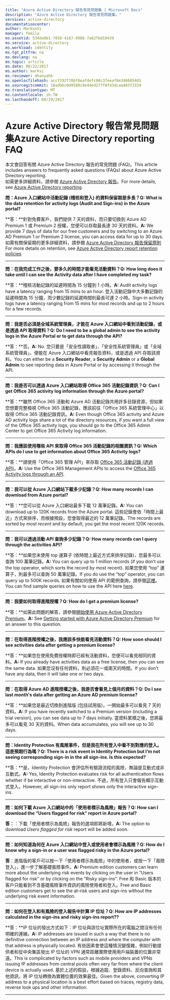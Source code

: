 ```yaml
---
title: "Azure Active Directory 報告常見問題集 | Microsoft Docs"
description: "Azure Active Directory 報告常見問題集。"
services: active-directory
documentationcenter: 
author: MarkusVi
manager: femila
ms.assetid: 534da0b1-7858-4167-9986-7a62fbd10439
ms.service: active-directory
ms.workload: identity
ms.tgt_pltfrm: na
ms.devlang: na
ms.topic: article
ms.date: 08/22/2017
ms.author: markvi
ms.reviewer: dhanyahk
ms.openlocfilehash: accf292f70bf0eafdefc00c3feeaf8e346605401
ms.sourcegitcommit: 18ad9bc049589c8e44ed277f8f43dcaa483f3339
ms.translationtype: MT
ms.contentlocale: zh-TW
ms.lasthandoff: 08/29/2017
---
```

# <a name="azure-active-directory-reporting-faq"></a><span data-ttu-id="e1647-103">Azure Active Directory 報告常見問題集</span><span class="sxs-lookup"><span data-stu-id="e1647-103">Azure Active Directory reporting FAQ</span></span>

<span data-ttu-id="e1647-104">本文會回答有關 Azure Active Directory 報告的常見問題 (FAQ)。</span><span class="sxs-lookup"><span data-stu-id="e1647-104">This article includes answers to frequently asked questions (FAQs) about Azure Active Directory reporting.</span></span>  
<span data-ttu-id="e1647-105">如需更多詳細資料，請參閱 [Azure Active Directory 報告](active-directory-reporting-azure-portal.md)。</span><span class="sxs-lookup"><span data-stu-id="e1647-105">For more details, see [Azure Active Directory reporting](active-directory-reporting-azure-portal.md).</span></span> 

<span data-ttu-id="e1647-106">**問：Azure 入口網站中活動記錄 (稽核和登入) 的資料保留期是多長？**</span><span class="sxs-lookup"><span data-stu-id="e1647-106">**Q: What is the data retention for activity logs (Audit and Sign-ins) in the Azure portal?**</span></span> 

<span data-ttu-id="e1647-107">**答：**針對免費客戶，我們提供 7 天的資料，而只要切換到 Azure AD Premium 1 或 Premium 2 授權，您便可以存取最長達 30 天的資料。</span><span class="sxs-lookup"><span data-stu-id="e1647-107">**A:** We provide 7 days of data for our free customers and by switching to an Azure AD Premium 1 or Premium 2 license, you can access data for up to 30 days.</span></span> <span data-ttu-id="e1647-108">如需有關保留期的更多詳細資料，請參閱 [Azure Active Directory 報告保留原則](active-directory-reporting-retention.md)</span><span class="sxs-lookup"><span data-stu-id="e1647-108">For more details on retention, see [Azure Active Directory report retention policies](active-directory-reporting-retention.md)</span></span>

--- 

<span data-ttu-id="e1647-109">**問：在我完成工作之後，要多久的時間才能看見活動資料？**</span><span class="sxs-lookup"><span data-stu-id="e1647-109">**Q: How long does it take until I can see the Activity data after I have completed my task?**</span></span>

<span data-ttu-id="e1647-110">**答：**稽核活動記錄的延遲時間為 15 分鐘到 1 小時。</span><span class="sxs-lookup"><span data-stu-id="e1647-110">**A:** Audit activity logs have a latency ranging from 15 mins to an hour.</span></span> <span data-ttu-id="e1647-111">登入活動記錄中大多數記錄的延遲時間為 15 分鐘，而少數記錄的延遲時間則最長可達 2 小時。</span><span class="sxs-lookup"><span data-stu-id="e1647-111">Sign-in activity logs have a latency ranging from 15 mins for most records and up to 2 hours for a few records.</span></span>

---

<span data-ttu-id="e1647-112">**問：我是否必須是全域系統管理員，才能在 Azure 入口網站中看到活動記錄，或是透過 API 取得資料？**</span><span class="sxs-lookup"><span data-stu-id="e1647-112">**Q: Do I need to be a global admin to see the activity logs in the Azure Portal or to get data through the API?**</span></span>

<span data-ttu-id="e1647-113">**答：**否。</span><span class="sxs-lookup"><span data-stu-id="e1647-113">**A:** No.</span></span> <span data-ttu-id="e1647-114">您只要是「安全性讀取者」、「安全性系統管理員」或「全域系統管理員」，便能在 Azure 入口網站中看見報告資料，或是透過 API 存取該資料。</span><span class="sxs-lookup"><span data-stu-id="e1647-114">You can either be a **Security Reader**, a **Security Admin** or a **Global Admin** to see reporting data in Azure Portal or by accessing it through the API.</span></span>

---

<span data-ttu-id="e1647-115">**問：我是否可以透過 Azure 入口網站取得 Office 365 活動記錄資訊？**</span><span class="sxs-lookup"><span data-stu-id="e1647-115">**Q: Can I get Office 365 activity log information through the Azure portal?**</span></span>

<span data-ttu-id="e1647-116">**答：**雖然 Office 365 活動和 Azure AD 活動記錄共用許多目錄資源，但如果您想要完整檢視 Office 365 活動記錄，應該前往「Office 365 系統管理中心」以取得 Office 365 活動記錄資訊。</span><span class="sxs-lookup"><span data-stu-id="e1647-116">**A:** Even though Office 365 activity and Azure AD activity logs share a lot of the directory resources, if you want a full view of the Office 365 activity logs, you should go to the Office 365 Admin Center to get Office 365 Activity log information.</span></span>

---


<span data-ttu-id="e1647-117">**問：我應該使用哪些 API 來取得 Office 365 活動記錄的相關資訊？**</span><span class="sxs-lookup"><span data-stu-id="e1647-117">**Q: Which APIs do I use to get information about Office 365 Activity logs?**</span></span>

<span data-ttu-id="e1647-118">**答：**請使用「Office 365 管理 API」來存取 [Office 365 活動記錄 (透過 API)](https://msdn.microsoft.com/office-365/office-365-managment-apis-overview)。</span><span class="sxs-lookup"><span data-stu-id="e1647-118">**A:** Use the Office 365 Management APIs to access the [Office 365 Activity logs through an API](https://msdn.microsoft.com/office-365/office-365-managment-apis-overview).</span></span>

---

<span data-ttu-id="e1647-119">**問：我可以從 Azure 入口網站下載多少記錄？**</span><span class="sxs-lookup"><span data-stu-id="e1647-119">**Q: How many records I can download from Azure portal?**</span></span>

<span data-ttu-id="e1647-120">**答：**您可以從 Azure 入口網站最多下載 12 萬筆記錄。</span><span class="sxs-lookup"><span data-stu-id="e1647-120">**A:** You can download up to 120K records from the Azure portal.</span></span> <span data-ttu-id="e1647-121">這些記錄會依「時間上最近」方式來排序，而根據預設，您會取得最近的 12 萬筆記錄。</span><span class="sxs-lookup"><span data-stu-id="e1647-121">The records are sorted by *most recent* and by default, you get the most recent 120K records.</span></span> 

---

<span data-ttu-id="e1647-122">**問：我可以透過活動 API 查詢多少記錄？**</span><span class="sxs-lookup"><span data-stu-id="e1647-122">**Q: How many records can I query through the activities API?**</span></span>

<span data-ttu-id="e1647-123">**答：**如果您未使用 top 運算子 (依時間上最近方式來排序記錄)，您最多可以查詢 100 萬筆記錄。</span><span class="sxs-lookup"><span data-stu-id="e1647-123">**A:** You can query up to 1 million records (if you don’t use the top operator, which sorts the record by most recent).</span></span> <span data-ttu-id="e1647-124">如果您使用 “top” 運算子，則最多可以查詢 50 萬筆記錄。</span><span class="sxs-lookup"><span data-stu-id="e1647-124">If you do use the “top” operator, you can query up to 500K records.</span></span> <span data-ttu-id="e1647-125">如果有關如何使用 API 的範例查詢，請參閱[這裡](active-directory-reporting-api-getting-started.md)。</span><span class="sxs-lookup"><span data-stu-id="e1647-125">You can find sample queries on how to use the API here [here](active-directory-reporting-api-getting-started.md).</span></span>

---

<span data-ttu-id="e1647-126">**問：我要如何取得進階授權？**</span><span class="sxs-lookup"><span data-stu-id="e1647-126">**Q: How do I get a premium license?**</span></span>

<span data-ttu-id="e1647-127">**答：**如需此問題的解答，請參閱[開始使用 Azure Active Directory Premium](active-directory-get-started-premium.md)。</span><span class="sxs-lookup"><span data-stu-id="e1647-127">**A:** See [Getting started with Azure Active Directory Premium](active-directory-get-started-premium.md) for an answer to this question.</span></span>

---

<span data-ttu-id="e1647-128">**問：在取得進階授權之後，我應該多快能看見活動資料？**</span><span class="sxs-lookup"><span data-stu-id="e1647-128">**Q: How soon should I see activities data after getting a premium license?**</span></span>

<span data-ttu-id="e1647-129">**答：**如果您在使用免費授權時即已經有活動資料，您便可以看見相同的資料。</span><span class="sxs-lookup"><span data-stu-id="e1647-129">**A:** If you already have activities data as a free license, then you can see the same data.</span></span> <span data-ttu-id="e1647-130">如果您沒有任何資料，則必須花一或兩天的時間。</span><span class="sxs-lookup"><span data-stu-id="e1647-130">If you don’t have any data, then it will take one or two days.</span></span>

---

<span data-ttu-id="e1647-131">**問：在取得 Azure AD 進階授權之後，我是否會看見上個月的資料？**</span><span class="sxs-lookup"><span data-stu-id="e1647-131">**Q: Do I see last month's data after getting an Azure AD premium license?**</span></span>

<span data-ttu-id="e1647-132">**答：**如果您是最近切換到進階版 (包括試用版)，一開始最多可以看見 7 天的資料。</span><span class="sxs-lookup"><span data-stu-id="e1647-132">**A:** If you have recently switched to a Premium version (including a trial version), you can see data up to 7 days initially.</span></span> <span data-ttu-id="e1647-133">當資料累積之後，您將最多可以看見 30 天的資料。</span><span class="sxs-lookup"><span data-stu-id="e1647-133">When data accumulates, you will see up to 30 days.</span></span>

---

<span data-ttu-id="e1647-134">**問：Identity Protection 有風險事件，但是我在所有登入中看不到對應的登入。這是預期行為嗎？**</span><span class="sxs-lookup"><span data-stu-id="e1647-134">**Q: There is a risk event in Identity Protection but I’m not seeing corresponding sign-in in the all sign-ins. Is this expected?**</span></span>

<span data-ttu-id="e1647-135">**答：**是，Identity Protection 會評估所有驗證流程的風險，無論是互動式或非互動式。</span><span class="sxs-lookup"><span data-stu-id="e1647-135">**A:** Yes, Identity Protection evaluates risk for all authentication flows whether if be interactive or non-interactive.</span></span> <span data-ttu-id="e1647-136">不過，所有登入只會報告顯示互動式登入。</span><span class="sxs-lookup"><span data-stu-id="e1647-136">However, all sign-ins only report shows only the interactive sign-ins.</span></span>

---

<span data-ttu-id="e1647-137">**問：如何下載 Azure 入口網站中的「使用者標示為風險」報告？**</span><span class="sxs-lookup"><span data-stu-id="e1647-137">**Q: How can I download the “Users flagged for risk” report in Azure portal?**</span></span>

<span data-ttu-id="e1647-138">**答：**：下載「使用者標示為風險」報告的選項即將新增。</span><span class="sxs-lookup"><span data-stu-id="e1647-138">**A:** The option to download *Users flagged for risk* report will be added soon.</span></span>

---

<span data-ttu-id="e1647-139">**問：如何知道為何在 Azure 入口網站中登入或使用者會標示為風險？**</span><span class="sxs-lookup"><span data-stu-id="e1647-139">**Q: How do I know why a sign-in or a user was flagged risky in the Azure portal?**</span></span>

<span data-ttu-id="e1647-140">**答**：進階版的客戶可以按一下「使用者標示為風險」中的使用者，或按一下「風險登入」，進一步了解基礎風險事件。</span><span class="sxs-lookup"><span data-stu-id="e1647-140">**A:** Premium edition customers can learn more about the underlying risk events by clicking on the user in “Users flagged for risk” or by clicking on the “Risky sign-ins”.</span></span> <span data-ttu-id="e1647-141">Free 和 Basic 版本的客戶只能看到不含基礎風險事件資訊的風險使用者和登入。</span><span class="sxs-lookup"><span data-stu-id="e1647-141">Free and Basic edition customers get to see the at-risk users and sign-ins without the underlying risk event information.</span></span>

---

<span data-ttu-id="e1647-142">**問：如何在登入和有風險的登入報告中計算 IP 位址？**</span><span class="sxs-lookup"><span data-stu-id="e1647-142">**Q: How are IP addresses calculated in the sign-ins and risky sign-ins report??**</span></span>

<span data-ttu-id="e1647-143">**答：**IP 位址的發出方式如下：IP 位址與該位址實際所在的電腦之間沒有任何明確的連線。</span><span class="sxs-lookup"><span data-stu-id="e1647-143">**A:** IP addresses are issued in such a way that there is no definitive connection between an IP address and where the computer with that address is physically located.</span></span> <span data-ttu-id="e1647-144">有些因素會使這種情況變復雜，例如行動提供者和從中央集區發出 IP 位址的 VPN 通常距離實際使用用戶端裝置的位置非常遠。</span><span class="sxs-lookup"><span data-stu-id="e1647-144">This is complicated by factors such as mobile providers and VPNs issuing IP addresses from central pools often very far from where the client device is actually used.</span></span> <span data-ttu-id="e1647-145">基於上述的假設，根據追蹤、登錄資料、反向查詢和其他資訊，將 IP 位址轉換為實體位置的效果最佳。</span><span class="sxs-lookup"><span data-stu-id="e1647-145">Given the above, converting IP address to a physical location is a best effort based on traces, registry data, reverse look ups and other information.</span></span> 

---
